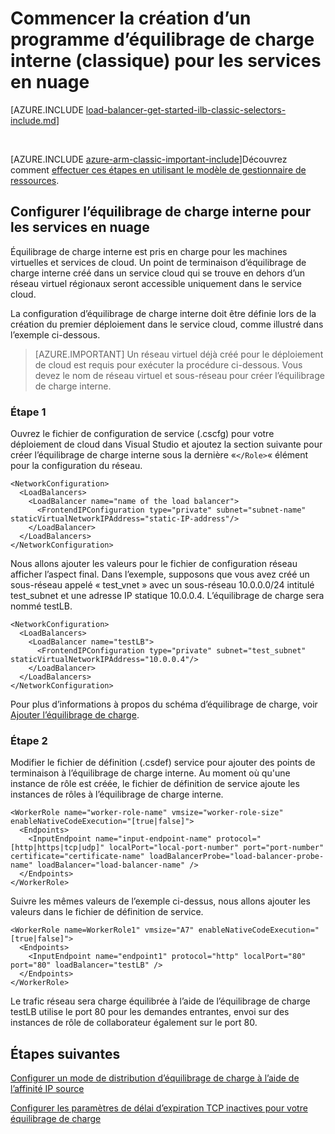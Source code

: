 <properties
   pageTitle="Créer un équilibrage de charge interne pour les services en nuage dans le modèle de déploiement classique | Microsoft Azure"
   description="Apprenez à créer un équilibrage de charge interne à l’aide de PowerShell dans le modèle de déploiement classique"
   services="load-balancer"
   documentationCenter="na"
   authors="sdwheeler"
   manager="carmonm"
   editor=""
   tags="azure-service-management"
/>
<tags
   ms.service="load-balancer"
   ms.devlang="na"
   ms.topic="get-started-article"
   ms.tgt_pltfrm="na"
   ms.workload="infrastructure-services"
   ms.date="02/09/2016"
   ms.author="sewhee" />

# <a name="get-started-creating-an-internal-load-balancer-classic-for-cloud-services"></a>Commencer la création d’un programme d’équilibrage de charge interne (classique) pour les services en nuage

[AZURE.INCLUDE [load-balancer-get-started-ilb-classic-selectors-include.md](../../includes/load-balancer-get-started-ilb-classic-selectors-include.md)]

<BR>

[AZURE.INCLUDE [azure-arm-classic-important-include](../../includes/learn-about-deployment-models-classic-include.md)]Découvrez comment [effectuer ces étapes en utilisant le modèle de gestionnaire de ressources](load-balancer-get-started-ilb-arm-ps.md).


## <a name="configure-internal-load-balancer-for-cloud-services"></a>Configurer l’équilibrage de charge interne pour les services en nuage

Équilibrage de charge interne est pris en charge pour les machines virtuelles et services de cloud. Un point de terminaison d’équilibrage de charge interne créé dans un service cloud qui se trouve en dehors d’un réseau virtuel régionaux seront accessible uniquement dans le service cloud.

La configuration d’équilibrage de charge interne doit être définie lors de la création du premier déploiement dans le service cloud, comme illustré dans l’exemple ci-dessous.

>[AZURE.IMPORTANT] Un réseau virtuel déjà créé pour le déploiement de cloud est requis pour exécuter la procédure ci-dessous. Vous devez le nom de réseau virtuel et sous-réseau pour créer l’équilibrage de charge interne.

### <a name="step-1"></a>Étape 1

Ouvrez le fichier de configuration de service (.cscfg) pour votre déploiement de cloud dans Visual Studio et ajoutez la section suivante pour créer l’équilibrage de charge interne sous la dernière «`</Role>`« élément pour la configuration du réseau.




    <NetworkConfiguration>
      <LoadBalancers>
        <LoadBalancer name="name of the load balancer">
          <FrontendIPConfiguration type="private" subnet="subnet-name" staticVirtualNetworkIPAddress="static-IP-address"/>
        </LoadBalancer>
      </LoadBalancers>
    </NetworkConfiguration>


Nous allons ajouter les valeurs pour le fichier de configuration réseau afficher l’aspect final. Dans l’exemple, supposons que vous avez créé un sous-réseau appelé « test_vnet » avec un sous-réseau 10.0.0.0/24 intitulé test_subnet et une adresse IP statique 10.0.0.4. L’équilibrage de charge sera nommé testLB.

    <NetworkConfiguration>
      <LoadBalancers>
        <LoadBalancer name="testLB">
          <FrontendIPConfiguration type="private" subnet="test_subnet" staticVirtualNetworkIPAddress="10.0.0.4"/>
        </LoadBalancer>
      </LoadBalancers>
    </NetworkConfiguration>

Pour plus d’informations à propos du schéma d’équilibrage de charge, voir [Ajouter l’équilibrage de charge](https://msdn.microsoft.com/library/azure/dn722411.aspx).

### <a name="step-2"></a>Étape 2


Modifier le fichier de définition (.csdef) service pour ajouter des points de terminaison à l’équilibrage de charge interne. Au moment où qu'une instance de rôle est créée, le fichier de définition de service ajoute les instances de rôles à l’équilibrage de charge interne.


    <WorkerRole name="worker-role-name" vmsize="worker-role-size" enableNativeCodeExecution="[true|false]">
      <Endpoints>
        <InputEndpoint name="input-endpoint-name" protocol="[http|https|tcp|udp]" localPort="local-port-number" port="port-number" certificate="certificate-name" loadBalancerProbe="load-balancer-probe-name" loadBalancer="load-balancer-name" />
      </Endpoints>
    </WorkerRole>

Suivre les mêmes valeurs de l’exemple ci-dessus, nous allons ajouter les valeurs dans le fichier de définition de service.

    <WorkerRole name=WorkerRole1" vmsize="A7" enableNativeCodeExecution="[true|false]">
      <Endpoints>
        <InputEndpoint name="endpoint1" protocol="http" localPort="80" port="80" loadBalancer="testLB" />
      </Endpoints>
    </WorkerRole>

Le trafic réseau sera charge équilibrée à l’aide de l’équilibrage de charge testLB utilise le port 80 pour les demandes entrantes, envoi sur des instances de rôle de collaborateur également sur le port 80.


## <a name="next-steps"></a>Étapes suivantes

[Configurer un mode de distribution d’équilibrage de charge à l’aide de l’affinité IP source](load-balancer-distribution-mode.md)

[Configurer les paramètres de délai d’expiration TCP inactives pour votre équilibrage de charge](load-balancer-tcp-idle-timeout.md)